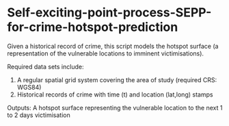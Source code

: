 # Self-exciting-point-process-SEPP-for-crime-hotspot-prediction
Given a historical record of crime, this script models the hotspot surface (a representation of the vulnerable locations to imminent victimisations).

Required data sets include:

1. A regular spatial grid system covering the area of study (required CRS: WGS84)
2. Historical records of crime with time (t) and location (lat,long) stamps

Outputs: A hotspot surface representing the vulnerable location to the next 1 to 2 days victimisation
